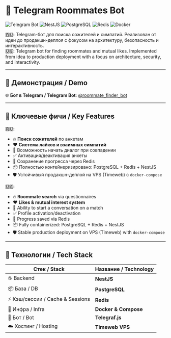 # 🤖 Telegram Roommates Bot

![Telegram Bot](https://img.shields.io/badge/telegram-bot-blue?logo=telegram)
![NestJS](https://img.shields.io/badge/Backend-NestJS-red?logo=nestjs)
![PostgreSQL](https://img.shields.io/badge/Database-PostgreSQL-blue?logo=postgresql)
![Redis](https://img.shields.io/badge/Cache-Redis-orange?logo=redis)
![Docker](https://img.shields.io/badge/Dockerized-Fully%20Containerized-2496ED?logo=docker)

**🇷🇺:** Telegram-бот для поиска сожителей и симпатий. Реализован от идеи до продакшн-деплоя с фокусом на архитектуру, безопасность и интерактивность.  
**🇺🇸:** Telegram bot for finding roommates and mutual likes. Implemented from idea to production deployment with a focus on architecture, security, and interactivity.

---

## 🚀 Демонстрация / Demo

🌐 **Бот в Telegram / Telegram Bot**: [@roommate_finder_bot](https://t.me/zhilbylchik_bot)

---

## 📌 Ключевые фичи / Key Features

**🇷🇺:**  
- 🔥 **Поиск сожителей** по анкетам  
- ❤️ **Система лайков и взаимных симпатий**  
- 💬 Возможность начать диалог при совпадении  
- ✅ Активация/деактивация анкеты  
- 🧠 Сохранение прогресса через Redis  
- 📦 Полностью контейнеризировано: PostgreSQL + Redis + NestJS  
- 🛡️ Устойчивый продакшн-деплой на VPS (Timeweb) с `docker-compose`  

**🇺🇸:**  
- 🔥 **Roommate search** via questionnaires  
- ❤️ **Likes & mutual interest system**  
- 💬 Ability to start a conversation on a match  
- ✅ Profile activation/deactivation  
- 🧠 Progress saved via Redis  
- 📦 Fully containerized: PostgreSQL + Redis + NestJS  
- 🛡️ Stable production deployment on VPS (Timeweb) with `docker-compose`  

---

## 🧩 Технологии / Tech Stack

| Стек / Stack | Название / Technology      |
|--------------|---------------------------|
| ☕ Backend    | **NestJS**               |
| 📦 База / DB | **PostgreSQL**           |
| ⚡ Кэш/сессии / Cache & Sessions | **Redis** |
| 🐳 Инфра / Infra | **Docker & Compose**   |
| 🤖 Бот / Bot | **Telegraf.js**          |
| ☁️ Хостинг / Hosting | **Timeweb VPS**    |
